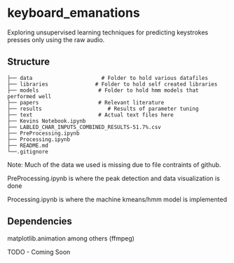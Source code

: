 # keyboard_emanations

Exploring unsupervised learning techniques for predicting keystrokes presses only using the raw audio. 

## Structure
```
├── data	                  # Folder to hold various datafiles
├── libraries               # Folder to hold self created libraries 
├── models                   # Folder to hold hmm models that performed well
├── papers                   # Relevant literature
├── results                     # Results of parameter tuning
├── text                     # Actual text files here
├── Kevins Notebook.ipynb	  
├── LABLED_CHAR_INPUTS_COMBINED_RESULTS-51.7%.csv
├── PreProcessing.ipynb  
├── Processing.ipynb
├── README.md
└──.gitignore	
```

Note: Much of the data we used is missing due to file contraints of github. 

PreProcessing.ipynb  is where the peak detection and data visualization is done

Processing.ipynb is where the machine kmeans/hmm model is implemented 

## Dependencies 

matplotlib.animation among others (ffmpeg) 

TODO - Coming Soon
